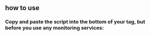 ## how to use

### Copy and paste the script into the bottom of your <body> tag, but before you use any monitoring services:
<pre>
<script defer src="monitoring.js"></script>
<script>
  const monitoring = new Monitoring(yourAppId);
  monitoring.use(yourAppId);
</script>
</pre>
